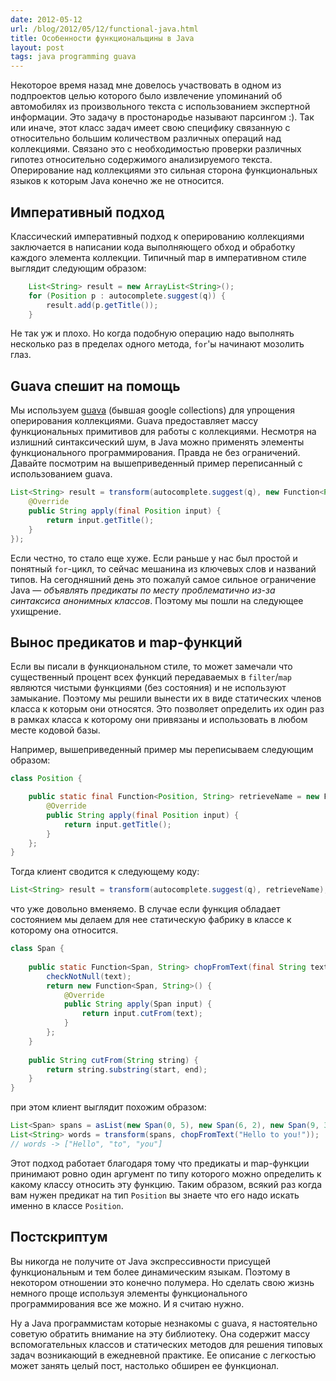 ```yaml
---
date: 2012-05-12
url: /blog/2012/05/12/functional-java.html
title: Особенности функциональщины в Java
layout: post
tags: java programming guava
---
```

Некоторое время назад мне довелось участвовать в одном из подпроектов целью которого было извлечение упоминаний об автомобилях из произвольного текста с использованием экспертной информации. Это задачу в простонародье называют парсингом :). Так или иначе, этот класс задач имеет свою специфику связанную с относительно большим количеством различных операций над коллекциями. Связано это с необходимостью проверки различных гипотез относительно содержимого анализируемого текста. Оперирование над коллекциями это сильная сторона функциональных языков к которым Java конечно же не относится.

<!-- excerpt -->

## Императивный подход

Классический императивный подход к оперированию коллекциями заключается в написании кода выполняющего обход и обработку каждого элемента коллекции. Типичный map в императивном стиле выглядит следующим образом:

```java
	List<String> result = new ArrayList<String>();
	for (Position p : autocomplete.suggest(q)) {
		result.add(p.getTitle());
	}
```

Не так уж и плохо. Но когда подобную операцию надо выполнять несколько раз в пределах одного метода, `for`'ы начинают мозолить глаз.

## Guava спешит на помощь

Мы используем [guava][ref-guava] (бывшая google collections) для упрощения оперирования коллекциями. Guava предоставляет массу функциональных примитивов для работы с коллекциями. Несмотря на излишний синтаксический шум, в Java можно применять элементы функционального программирования. Правда не без ограничений. Давайте посмотрим на вышеприведенный пример переписанный с использованием guava.

```java
List<String> result = transform(autocomplete.suggest(q), new Function<Position, String>() {
 	@Override
 	public String apply(final Position input) {
		return input.getTitle();
 	}
});
```

Если честно, то стало еще хуже. Если раньше у нас был простой и понятный `for`-цикл, то сейчас мешанина из ключевых слов и названий типов. На сегодняшний день это пожалуй самое сильное ограничение Java — _объявлять предикаты по месту проблематично из-за синтаксиса анонимных классов_. Поэтому мы пошли на следующее ухищрение.

## Вынос предикатов и map-функций

Если вы писали в функциональном стиле, то может замечали что существенный процент всех функций передаваемых в `filter`/`map` являются чистыми функциями (без состояния) и не используют замыкание. Поэтому мы решили вынести их в виде статических членов класса к которым они относятся. Это позволяет определить их один раз в рамках класса к которому они привязаны и использовать в любом месте кодовой базы.

Например, вышеприведенный пример мы переписываем следующим образом:

```java
class Position {

	public static final Function<Position, String> retrieveName = new Function<Position, String>() {
		@Override
		public String apply(final Position input) {
			return input.getTitle();
		}
	};
}
```

Тогда клиент сводится к следующему коду:

```java
List<String> result = transform(autocomplete.suggest(q), retrieveName);
```

что уже довольно вменяемо. В случае если функция обладает состоянием мы делаем для нее статическую фабрику в классе к которому она относится.

```java
class Span {
	
	public static Function<Span, String> chopFromText(final String text) {
		checkNotNull(text);
		return new Function<Span, String>() {
			@Override
			public String apply(Span input) {
				return input.cutFrom(text);
			}
		};
	}
	
	public String cutFrom(String string) {
		return string.substring(start, end);
	}
}
```

при этом клиент выглядит похожим образом:

```java
List<Span> spans = asList(new Span(0, 5), new Span(6, 2), new Span(9, 3));
List<String> words = transform(spans, chopFromText("Hello to you!"));
// words -> ["Hello", "to", "you"]
```

Этот подход работает благодаря тому что предикаты и map-функции принимают ровно один аргумент по типу которого можно определить к какому классу относить эту функцию. Таким образом, всякий раз когда вам нужен предикат на тип `Position` вы знаете что его надо искать именно в классе `Position`.

## Постскриптум

Вы никогда не получите от Java экспрессивности присущей функциональным и тем более динамическим языкам. Поэтому в некотором отношении это конечно полумера. Но сделать свою жизнь немного проще используя элементы функционального программирования все же можно. И я считаю нужно.

Ну а Java программистам которые незнакомы с guava, я настоятельно советую обратить внимание на эту библиотеку. Она содержит массу вспомогательных классов и статических методов для решения типовых задач возникающий в ежедневной практике. Ее описание с легкостью может занять целый пост, настолько обширен ее функционал.

[ref-guava]: http://code.google.com/p/guava-libraries/
